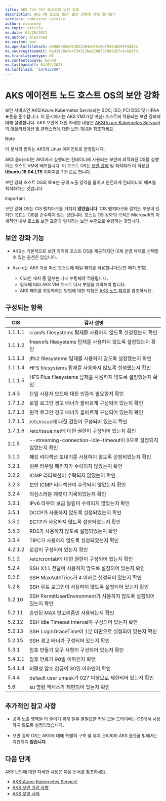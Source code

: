 ```yaml
---
title: AKS 가상 머신 호스트의 보안 강화
description: AKS VM 호스트 OS의 보안 강화에 대해 알아보기
services: container-service
author: mlearned
ms.topic: article
ms.date: 03/29/2021
ms.author: mlearned
ms.custom: mvc
ms.openlocfilehash: b0866905d0228d2304ebf5c8ef930a629979d2da
ms.sourcegitcommit: 6ed3928efe4734513bad388737dd6d27c4c602fd
ms.translationtype: HT
ms.contentlocale: ko-KR
ms.lasthandoff: 04/07/2021
ms.locfileid: "107012089"
---
```

# <a name="security-hardening-for-aks-agent-node-host-os"></a>AKS 에이전트 노드 호스트 OS의 보안 강화

보안 서비스인 AKS(Azure Kubernetes Service)는 SOC, ISO, PCI DSS 및 HIPAA 표준을 준수합니다. 이 문서에서는 AKS VM(가상 머신) 호스트에 적용되는 보안 강화에 대해 설명합니다. AKS 보안에 대한 자세한 내용은 [AKS(Azure Kubernetes Service)의 애플리케이션 및 클러스터에 대한 보안 개념](./concepts-security.md)을 참조하세요.

> [!Note]
> 이 문서의 범위는 AKS의 Linux 에이전트로 한정됩니다.

AKS 클러스터는 AKS에서 실행되는 컨테이너에 사용되는 보안에 최적화된 OS를 실행하는 호스트 VM에 배포됩니다. 이 호스트 OS는 [보안 강화](#security-hardening-features) 및 최적화가 더 적용된 **Ubuntu 16.04.LTS** 이미지를 기반으로 합니다.

보안 강화 호스트 OS의 목표는 공격 노출 영역을 줄이고 안전하게 컨테이너의 배포를 최적화하는 것입니다.

> [!Important]
> 보안 강화 OS는 CIS 벤치마크를 거치지 **않았습니다**. CIS 벤치마크와 겹치는 부분이 있지만 목표는 CIS를 준수하지 않는 것입니다. 호스트 OS 강화의 목적은 Microsoft의 자체적인 내부 호스트 보안 표준과 일치하는 보안 수준으로 수렴하는 것입니다.

## <a name="security-hardening-features"></a>보안 강화 기능

* AKS는 기본적으로 보안 최적화 호스트 OS를 제공하지만 대체 운영 체제를 선택할 수 있는 옵션은 없습니다.

* Azure는 AKS 가상 머신 호스트에 매일 패치를 적용합니다(보안 패치 포함). 
    * 이러한 패치 중 일부는 다시 부팅해야 적용됩니다. 
    * 필요에 따라 AKS VM 호스트 다시 부팅을 예약해야 합니다. 
    * AKS 패치를 자동화하는 방법에 대한 지침은 [AKS 노드 패치](./node-updates-kured.md)를 참조하세요.

## <a name="what-is-configured"></a>구성되는 항목

| CIS  | 감사 설명|
|---|---|
| 1.1.1.1 |cramfs filesystems 탑재를 사용하지 않도록 설정했는지 확인|
| 1.1.1.2 |freevxfs filesystems 탑재를 사용하지 않도록 설정했는지 확인|
| 1.1.1.3 |jffs2 filesystems 탑재를 사용하지 않도록 설정했는지 확인|
| 1.1.1.4 |HFS filesystems 탑재를 사용하지 않도록 설정했는지 확인|
| 1.1.1.5 |HFS Plus filesystems 탑재를 사용하지 않도록 설정했는지 확인|
|1.4.3 |단일 사용자 모드에 대한 인증이 필요한지 확인 |
|1.7.1.2 |로컬 로그인 경고 배너가 올바르게 구성되어 있는지 확인 |
|1.7.1.3 |원격 로그인 경고 배너가 올바르게 구성되어 있는지 확인 |
|1.7.1.5 |/etc/issue에 대한 권한이 구성되어 있는지 확인 |
|1.7.1.6 |/etc/issue.net에 대한 권한이 구성되어 있는지 확인 |
|2.1.5 |--streaming-connection-idle-timeout이 0으로 설정되지 않았는지 확인 |
|3.1.2 |패킷 리디렉션 보내기를 사용하지 않도록 설정되었는지 확인 |
|3.2.1 |원본 라우팅 패키지가 수락되지 않았는지 확인 |
|3.2.2 |ICMP 리디렉션이 수락되지 않았는지 확인 |
|3.2.3 |보안 ICMP 리디렉션이 수락되지 않았는지 확인 |
|3.2.4 |의심스러운 패킷이 기록되었는지 확인 |
|3.3.1 |IPv6 라우터 보급 알림이 수락되지 않았는지 확인 |
|3.5.1 |DCCP가 사용하지 않도록 설정되었는지 확인 |
|3.5.2 |SCTP가 사용하지 않도록 설정되었는지 확인 |
|3.5.3 |RDS가 사용하지 않도록 설정되었는지 확인 |
|3.5.4 |TIPC가 사용하지 않도록 설정되었는지 확인 |
|4.2.1.2 |로깅이 구성되어 있는지 확인 |
|5.1.2 |/etc/crontab에 대한 권한이 구성되어 있는지 확인 |
|5.2.4 |SSH X11 전달이 사용하지 않도록 설정되어 있는지 확인 |
|5.2.5 |SSH MaxAuthTries가 4 이하로 설정되어 있는지 확인 |
|5.2.8 |SSH 루트 로그인이 사용하지 않도록 설정되어 있는지 확인 |
|5.2.10 |SSH PermitUserEnvironment가 사용하지 않도록 설정되어 있는지 확인 |
|5.2.11 |승인된 MAX 알고리즘만 사용되는지 확인 |
|5.2.12 |SSH Idle Timeout Interval이 구성되어 있는지 확인 |
|5.2.13 |SSH LoginGraceTime이 1분 미만으로 설정되어 있는지 확인 |
|5.2.15 |SSH 경고 배너가 구성되어 있는지 확인 |
|5.3.1 |암호 만들기 요구 사항이 구성되어 있는지 확인 |
|5.4.1.1 |암호 만료가 90일 이하인지 확인 |
|5.4.1.4 |비활성 암호 잠금이 30일 이하인지 확인 |
|5.4.4 |default user umask가 027 이상으로 제한되어 있는지 확인 |
|5.6 |su 명령 액세스가 제한되어 있는지 확인|

## <a name="additional-notes"></a>추가적인 참고 사항
 
* 공격 노출 영역을 더 줄이기 위해 일부 불필요한 커널 모듈 드라이버는 OS에서 사용하지 않도록 설정되었습니다.

* 보안 강화 OS는 AKS에 대해 특별히 구축 및 유지 관리되며 AKS 플랫폼 밖에서는 지원되지 **않습니다**.

## <a name="next-steps"></a>다음 단계  

AKS 보안에 대한 자세한 내용은 다음 문서를 참조하세요. 

* [AKS(Azure Kubernetes Service)](./intro-kubernetes.md)
* [AKS 보안 고려 사항 ](./concepts-security.md)
* [AKS 모범 사례 ](./best-practices.md)
